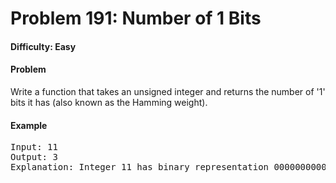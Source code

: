 # Problem 191: Number of 1 Bits

#### Difficulty: Easy

#### Problem

Write a function that takes an unsigned integer and returns the number of '1' bits it has (also known as the Hamming weight).

#### Example

<pre>
Input: 11
Output: 3
Explanation: Integer 11 has binary representation 00000000000000000000000000001011 
</pre>
